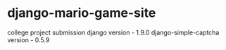 # django-mario-game-site
college project submission
django version - 1.9.0
django-simple-captcha version - 0.5.9
